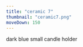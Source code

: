 ```yaml
---
title: "ceramic 7"
thumbnail: "ceramic7.png"
moveDown: 150
---
```

dark blue small candle holder
